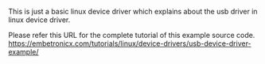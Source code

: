 This is just a basic linux device driver which explains about the usb driver in linux device driver.

Please refer this URL for the complete tutorial of this example source code.
https://embetronicx.com/tutorials/linux/device-drivers/usb-device-driver-example/